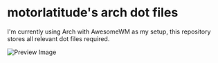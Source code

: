 # motorlatitude's arch dot files

I'm currently using Arch with AwesomeWM as my setup, this repository stores all relevant dot files required.

![Preview Image](https://raw.githubusercontent.com/motorlatitude/dotfiles/preview.png)

